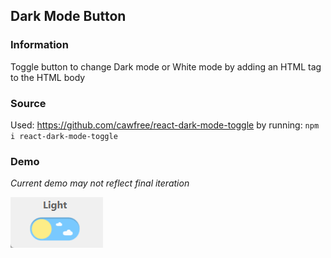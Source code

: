 ## Dark Mode Button

### Information

Toggle button to change Dark mode or White mode by adding an HTML tag to the HTML body

### Source

Used: https://github.com/cawfree/react-dark-mode-toggle by running: `npm i react-dark-mode-toggle`

### Demo
*Current demo may not reflect final iteration*

![](../../../../public/dark_mode_button.gif)